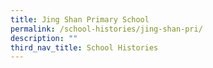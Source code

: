 ```yaml
---
title: Jing Shan Primary School
permalink: /school-histories/jing-shan-pri/
description: ""
third_nav_title: School Histories
---
```

